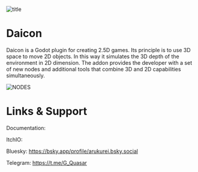 ![title](https://github.com/user-attachments/assets/25dedc49-25eb-481c-9082-4cc5225ec36e)

# Daicon

Daicon is a Godot plugin for creating 2.5D games.
Its principle is to use 3D space to move 2D objects. In this way it simulates the 3D depth of the environment in 2D dimension.
The addon provides the developer with a set of new nodes and additional tools that combine 3D and 2D capabilities simultaneously.

![NODES](https://github.com/user-attachments/assets/fd7c5759-a461-488b-a838-b340924e372b)

# Links & Support

Documentation: 

ItchIO: 

Bluesky: https://bsky.app/profile/arukurei.bsky.social

Telegram: https://t.me/G_Quasar
